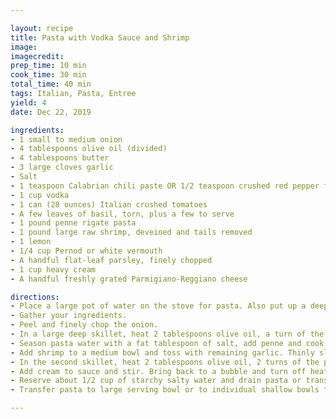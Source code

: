 ```yaml
---

layout: recipe
title: Pasta with Vodka Sauce and Shrimp
image:
imagecredit:
prep_time: 10 min
cook_time: 30 min
total_time: 40 min
tags: Italian, Pasta, Entree
yield: 4
date: Dec 22, 2019

ingredients:
- 1 small to medium onion
- 4 tablespoons olive oil (divided) 
- 4 tablespoons butter 
- 3 large cloves garlic 
- Salt 
- 1 teaspoon Calabrian chili paste OR 1/2 teaspoon crushed red pepper flakes 
- 1 cup vodka 
- 1 can (28 ounces) Italian crushed tomatoes 
- A few leaves of basil, torn, plus a few to serve 
- 1 pound penne rigate pasta
- 1 pound large raw shrimp, deveined and tails removed 
- 1 lemon 
- 1/4 cup Pernod or white vermouth 
- A handful flat-leaf parsley, finely chopped 
- 1 cup heavy cream 
- A handful freshly grated Parmigiano-Reggiano cheese

directions:
- Place a large pot of water on the stove for pasta. Also put up a deep skillet for sauce and a nonstick skillet for shrimp.
- Gather your ingredients.
- Peel and finely chop the onion.
- In a large deep skillet, heat 2 tablespoons olive oil, a turn of the pan. Add 2 tablespoons butter and when it foams add the onions. Stir to soften while you peel and chop the garlic. Add 2 cloves of chopped garlic to onions and season with salt. Stir in 1/2 teaspoon of chili paste or about 1/4 teaspoon of red pepper flakes. Add vodka and reduce by half, 2 to 3 minutes. Add tomatoes and tear in a few leaves of basil. Reduce heat and simmer sauce, 10 minutes.
- Season pasta water with a fat tablespoon of salt, add penne and cook 1 minute less than package directions, about 8 minutes. Have a mug or measuring cup on hand.
- Add shrimp to a medium bowl and toss with remaining garlic. Thinly slice a lemon and toss with shrimp.
- In the second skillet, heat 2 tablespoons olive oil, 2 turns of the pan, over medium-high and melt in 2 tablespoons butter. Add the shrimp mixture and toss 2 to 3 minutes; shrimp should be just pink and opaque - they will finish cooking in the pasta at the end. Add a splash of Pernod or vermouth, the remaining red pepper flakes, a little salt and parsley; toss. Turn off heat.
- Add cream to sauce and stir. Bring back to a bubble and turn off heat.
- Reserve about 1/2 cup of starchy salty water and drain pasta or transfer to sauce with a spider. Toss pasta with sauce and grated cheese, using water to loosen as necessary. Add shrimp to sauce.
- Transfer pasta to large serving bowl or to individual shallow bowls to serve.

---
```

